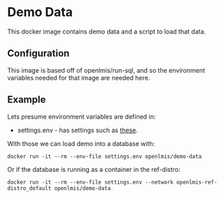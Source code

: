 # Demo Data

This docker image contains demo data and a script to load that data.

## Configuration

This image is based off of openlmis/run-sql, and so the environment variables needed for that
image are needed here.

## Example

Lets presume environment variables are defined in:

* settings.env - has settings such as
  [these](https://github.com/OpenLMIS/openlmis-ref-distro/blob/master/settings-sample.env).

With those we can load demo into a database with:

```
docker run -it --rm --env-file settings.env openlmis/demo-data
```

Or if the database is running as a container in the ref-distro:

```
docker run -it --rm --env-file settings.env --network openlmis-ref-distro_default openlmis/demo-data
```
